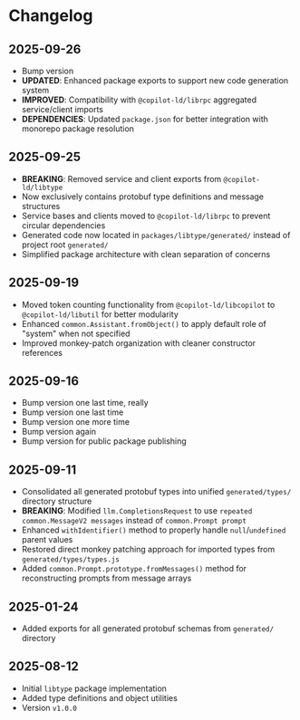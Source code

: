 # Changelog

## 2025-09-26

- Bump version
- **UPDATED**: Enhanced package exports to support new code generation system
- **IMPROVED**: Compatibility with `@copilot-ld/librpc` aggregated
  service/client imports
- **DEPENDENCIES**: Updated `package.json` for better integration with monorepo
  package resolution

## 2025-09-25

- **BREAKING**: Removed service and client exports from `@copilot-ld/libtype`
- Now exclusively contains protobuf type definitions and message structures
- Service bases and clients moved to `@copilot-ld/librpc` to prevent circular
  dependencies
- Generated code now located in `packages/libtype/generated/` instead of project
  root `generated/`
- Simplified package architecture with clean separation of concerns

## 2025-09-19

- Moved token counting functionality from `@copilot-ld/libcopilot` to
  `@copilot-ld/libutil` for better modularity
- Enhanced `common.Assistant.fromObject()` to apply default role of "system"
  when not specified
- Improved monkey-patch organization with cleaner constructor references

## 2025-09-16

- Bump version one last time, really
- Bump version one last time
- Bump version one more time
- Bump version again
- Bump version for public package publishing

## 2025-09-11

- Consolidated all generated protobuf types into unified `generated/types/`
  directory structure
- **BREAKING**: Modified `llm.CompletionsRequest` to use
  `repeated common.MessageV2 messages` instead of `common.Prompt prompt`
- Enhanced `withIdentifier()` method to properly handle `null`/`undefined`
  parent values
- Restored direct monkey patching approach for imported types from
  `generated/types/types.js`
- Added `common.Prompt.prototype.fromMessages()` method for reconstructing
  prompts from message arrays

## 2025-01-24

- Added exports for all generated protobuf schemas from `generated/` directory

## 2025-08-12

- Initial `libtype` package implementation
- Added type definitions and object utilities
- Version `v1.0.0`
